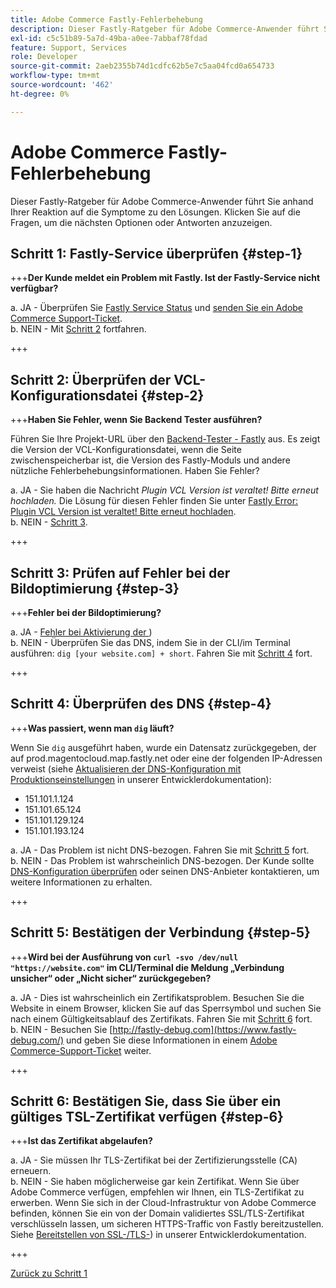 ```yaml
---
title: Adobe Commerce Fastly-Fehlerbehebung
description: Dieser Fastly-Ratgeber für Adobe Commerce-Anwender führt Sie anhand Ihrer Reaktion auf die Symptome zu den Lösungen. Klicken Sie auf die Fragen, um die nächsten Optionen oder Antworten anzuzeigen.
exl-id: c5c51b89-5a7d-49ba-a0ee-7abbaf78fdad
feature: Support, Services
role: Developer
source-git-commit: 2aeb2355b74d1cdfc62b5e7c5aa04fcd0a654733
workflow-type: tm+mt
source-wordcount: '462'
ht-degree: 0%

---
```


# Adobe Commerce Fastly-Fehlerbehebung

Dieser Fastly-Ratgeber für Adobe Commerce-Anwender führt Sie anhand Ihrer Reaktion auf die Symptome zu den Lösungen. Klicken Sie auf die Fragen, um die nächsten Optionen oder Antworten anzuzeigen.

## Schritt 1: Fastly-Service überprüfen {#step-1}

+++**Der Kunde meldet ein Problem mit Fastly. Ist der Fastly-Service nicht verfügbar?**

a. JA - Überprüfen Sie [Fastly Service Status](https://status.fastly.com/) und [senden Sie ein Adobe Commerce Support-Ticket](/help/help-center-guide/help-center/magento-help-center-user-guide.md#submit-ticket).\
b. NEIN - Mit [Schritt 2](#step-2) fortfahren.

+++

## Schritt 2: Überprüfen der VCL-Konfigurationsdatei {#step-2}

+++**Haben Sie Fehler, wenn Sie Backend Tester ausführen?**

Führen Sie Ihre Projekt-URL über den [Backend-Tester - Fastly](https://magento-tester.global.ssl.fastly.net/magento-tester/) aus. Es zeigt die Version der VCL-Konfigurationsdatei, wenn die Seite zwischenspeicherbar ist, die Version des Fastly-Moduls und andere nützliche Fehlerbehebungsinformationen. Haben Sie Fehler?

a. JA - Sie haben die Nachricht _Plugin VCL Version ist veraltet! Bitte erneut hochladen._ Die Lösung für diesen Fehler finden Sie unter [Fastly Error: Plugin VCL Version ist veraltet! Bitte erneut hochladen](/help/troubleshooting/miscellaneous/fastly-error-plugin-vcl-version-is-outdated-please-re-upload.md).\
b. NEIN - [Schritt 3](#step-3).

+++

## Schritt 3: Prüfen auf Fehler bei der Bildoptimierung {#step-3}

+++**Fehler bei der Bildoptimierung?**

a. JA - [Fehler bei Aktivierung der &#x200B;](/help/troubleshooting/miscellaneous/error-enabling-image-optimization-in-magento-commerce.md))\
b. NEIN - Überprüfen Sie das DNS, indem Sie in der CLI/im Terminal ausführen: `dig [your website.com] + short`. Fahren Sie mit [Schritt 4](#step-4) fort.

+++

## Schritt 4: Überprüfen des DNS {#step-4}

+++**Was passiert, wenn man `dig` läuft?**

Wenn Sie `dig` ausgeführt haben, wurde ein Datensatz zurückgegeben, der auf prod.magentocloud.map.fastly.net oder eine der folgenden IP-Adressen verweist (siehe [Aktualisieren der DNS-Konfiguration mit Produktionseinstellungen](https://experienceleague.adobe.com/de/docs/commerce-cloud-service/user-guide/launch/checklist#update-dns-configuration-with-production-settings) in unserer Entwicklerdokumentation):

* 151.101.1.124
* 151.101.65.124
* 151.101.129.124
* 151.101.193.124

a. JA - Das Problem ist nicht DNS-bezogen. Fahren Sie mit [Schritt 5](#step-5) fort.\
b. NEIN - Das Problem ist wahrscheinlich DNS-bezogen. Der Kunde sollte [DNS-Konfiguration überprüfen](https://experienceleague.adobe.com/de/docs/commerce-cloud-service/user-guide/launch/checklist#update-dns-configuration-with-production-settings) oder seinen DNS-Anbieter kontaktieren, um weitere Informationen zu erhalten.

+++

## Schritt 5: Bestätigen der Verbindung {#step-5}

+++**Wird bei der Ausführung von `curl -svo /dev/null "https://website.com"` im CLI/Terminal die Meldung „Verbindung unsicher“ oder „Nicht sicher“ zurückgegeben?**

a. JA - Dies ist wahrscheinlich ein Zertifikatsproblem. Besuchen Sie die Website in einem Browser, klicken Sie auf das Sperrsymbol und suchen Sie nach einem Gültigkeitsablauf des Zertifikats. Fahren Sie mit [Schritt 6](#step-6) fort.\
b. NEIN - Besuchen Sie [http://fastly-debug.com](https://www.fastly-debug.com/) und geben Sie diese Informationen in einem [Adobe Commerce-Support-Ticket](/help/help-center-guide/help-center/magento-help-center-user-guide.md#submit-ticket) weiter.

+++

## Schritt 6: Bestätigen Sie, dass Sie über ein gültiges TSL-Zertifikat verfügen {#step-6}

+++**Ist das Zertifikat abgelaufen?**

a. JA - Sie müssen Ihr TLS-Zertifikat bei der Zertifizierungsstelle (CA) erneuern.\
b. NEIN - Sie haben möglicherweise gar kein Zertifikat. Wenn Sie über Adobe Commerce verfügen, empfehlen wir Ihnen, ein TLS-Zertifikat zu erwerben. Wenn Sie sich in der Cloud-Infrastruktur von Adobe Commerce befinden, können Sie ein von der Domain validiertes SSL/TLS-Zertifikat verschlüsseln lassen, um sicheren HTTPS-Traffic von Fastly bereitzustellen. Siehe [Bereitstellen von SSL-/TLS-](https://experienceleague.adobe.com/de/docs/commerce-cloud-service/user-guide/cdn/setup-fastly/fastly-configuration#provision-ssltls-certificates)) in unserer Entwicklerdokumentation.

+++

[Zurück zu Schritt 1](#step-1)
